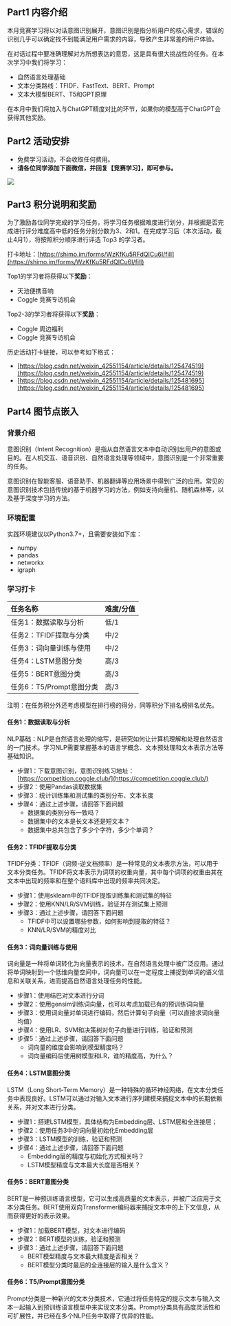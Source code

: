 <!-- Coggle 30 Days of ML（23年3月） -->
<!-- 30天入门数据竞赛 -->
<!-- 2023-02-01 -->
<!-- <a target="_blank" href="https://www.zhihu.com/people/ashui233/">阿水</a>, <a target="_blank" href="https://www.zhihu.com/people/wang-he-13-93">鱼遇雨欲语与余</a>-->
<!-- <a href="https://coggle.club/blog/30days-of-ml-202302">学习资料</a>##<a href="https://shimo.im/forms/uyIl0p5DArI5iL4h/fill">打卡链接</a>-->

## Part1 内容介绍

本月竞赛学习将以对话意图识别展开，意图识别是指分析用户的核心需求，错误的识别几乎可以确定找不到能满足用户需求的内容，导致产生非常差的用户体验。

在对话过程中要准确理解对方所想表达的意思，这是具有很大挑战性的任务。在本次学习中我们将学习：

- 自然语言处理基础
- 文本分类路线：TFIDF、FastText、BERT、Prompt
- 文本大模型BERT、T5和GPT原理

在本月中我们将加入与ChatGPT精度对比的环节，如果你的模型高于ChatGPT会获得其他奖励。

## Part2 活动安排


* 免费学习活动，不会收取任何费用。
* **请各位同学添加下面微信，并回复【竞赛学习】，即可参与。**

![](https://cdn.coggle.club/coggle666_qrcode.png)


## Part3 积分说明和奖励

为了激励各位同学完成的学习任务，将学习任务根据难度进行划分，并根据是否完成进行评分难度高中低的任务分别分数为3、2和1。在完成学习后（本次活动，截止4月1），将按照积分顺序进行评选 Top3 的学习者。

打卡地址：[https://shimo.im/forms/WzKfKu5RFdQICu6I/fill](https://shimo.im/forms/WzKfKu5RFdQICu6I/fill)

Top1的学习者将获得以下**奖励**：
* 天池便携音响
* Coggle 竞赛专访机会

Top2-3的学习者将获得以下**奖励**：
* Coggle 周边福利
* Coggle 竞赛专访机会

历史活动打卡链接，可以参考如下格式：
- [https://blog.csdn.net/weixin_42551154/article/details/125474519](https://blog.csdn.net/weixin_42551154/article/details/125474519)
- [https://blog.csdn.net/weixin_42551154/article/details/125481695](https://blog.csdn.net/weixin_42551154/article/details/125481695)


## Part4 图节点嵌入

### 背景介绍

意图识别（Intent Recognition）是指从自然语言文本中自动识别出用户的意图或目的。在人机交互、语音识别、自然语言处理等领域中，意图识别是一个非常重要的任务。

意图识别在智能客服、语音助手、机器翻译等应用场景中得到广泛的应用。常见的意图识别技术包括传统的基于机器学习的方法，例如支持向量机、随机森林等，以及基于深度学习的方法。

### 环境配置

实践环境建议以Python3.7+，且需要安装如下库：
- numpy
- pandas
- networkx
- igraph

### 学习打卡

| 任务名称                       | 难度/分值  |
| :----------------------------- | :---- |
| 任务1：数据读取与分析        | 低/1 |
| 任务2：TFIDF提取与分类        | 中/2 |
| 任务3：词向量训练与使用        | 中/2 |
| 任务4：LSTM意图分类        | 高/3 |
| 任务5：BERT意图分类        | 高/3 |
| 任务6：T5/Prompt意图分类        | 高/3 |

注明：在任务积分外还考虑模型在排行榜的得分，同等积分下排名榜排名优先。

#### 任务1：数据读取与分析

NLP基础：NLP是自然语言处理的缩写，是研究如何让计算机理解和处理自然语言的一门技术。学习NLP需要掌握基本的语言学概念、文本预处理和文本表示方法等基础知识。

- 步骤1：下载意图识别，意图识别练习地址：[https://competition.coggle.club/](https://competition.coggle.club/)
- 步骤2：使用Pandas读取数据集
- 步骤3：统计训练集和测试集的类别分布、文本长度
- 步骤4：通过上述步骤，请回答下面问题
  - 数据集的类别分布一致吗？
  - 数据集中的文本是长文本还是短文本？
  - 数据集中总共包含了多少个字符，多少个单词？

#### 任务2：TFIDF提取与分类

TFIDF分类：TFIDF（词频-逆文档频率）是一种常见的文本表示方法，可以用于文本分类任务。TFIDF将文本表示为词项的权重向量，其中每个词项的权重由其在文本中出现的频率和在整个语料库中出现的频率共同决定。

- 步骤1：使用sklearn中的TFIDF提取训练集和测试集的特征
- 步骤2：使用KNN/LR/SVM训练，验证并在测试集上预测
- 步骤3：通过上述步骤，请回答下面问题
  - TFIDF中可以设置哪些参数，如何影响到提取的特征？
  - KNN/LR/SVM的精度对比

#### 任务3：词向量训练与使用

词向量是一种将单词转化为向量表示的技术，在自然语言处理中被广泛应用。通过将单词映射到一个低维向量空间中，词向量可以在一定程度上捕捉到单词的语义信息和关联关系，进而提高自然语言处理任务的性能。

- 步骤1：使用结巴对文本进行分词
- 步骤2：使用gensim训练词向量，也可以考虑加载已有的预训练词向量
- 步骤3：使用词向量对单词进行编码，然后计算句子向量（可以直接求词向量均值）
- 步骤4：使用LR、SVM和决策树对句子向量进行训练，验证和预测
- 步骤5：通过上述步骤，请回答下面问题
  - 词向量的维度会影响到模型精度吗？
  - 词向量编码后使用树模型和LR，谁的精度高，为什么？

#### 任务4：LSTM意图分类

LSTM（Long Short-Term Memory）是一种特殊的循环神经网络，在文本分类任务中表现良好。LSTM可以通过对输入文本进行序列建模来捕捉文本中的长期依赖关系，并对文本进行分类。

- 步骤1：搭建LSTM模型，具体结构为Embedding层、LSTM层和全连接层；
- 步骤2：使用任务3中的词向量初始化Embedding层
- 步骤3：LSTM模型的训练，验证和预测
- 步骤4：通过上述步骤，请回答下面问题
  - Embedding层的精度与初始化方式相关吗？
  - LSTM模型精度与文本最大长度是否相关？

#### 任务5：BERT意图分类

BERT是一种预训练语言模型，它可以生成高质量的文本表示，并被广泛应用于文本分类任务。BERT使用双向Transformer编码器来捕捉文本中的上下文信息，从而获得更好的表示效果。

- 步骤1：加载BERT模型，对文本进行编码
- 步骤2：BERT模型的训练，验证和预测
- 步骤3：通过上述步骤，请回答下面问题
  - BERT模型精度与文本最大精度是否相关？
  - BERT模型分类时最后的全连接层的输入是什么含义？

#### 任务6：T5/Prompt意图分类

Prompt分类是一种新兴的文本分类技术，它通过将任务特定的提示文本与输入文本一起输入到预训练语言模型中来实现文本分类。Prompt分类具有高度灵活性和可扩展性，并已经在多个NLP任务中取得了优异的性能。


